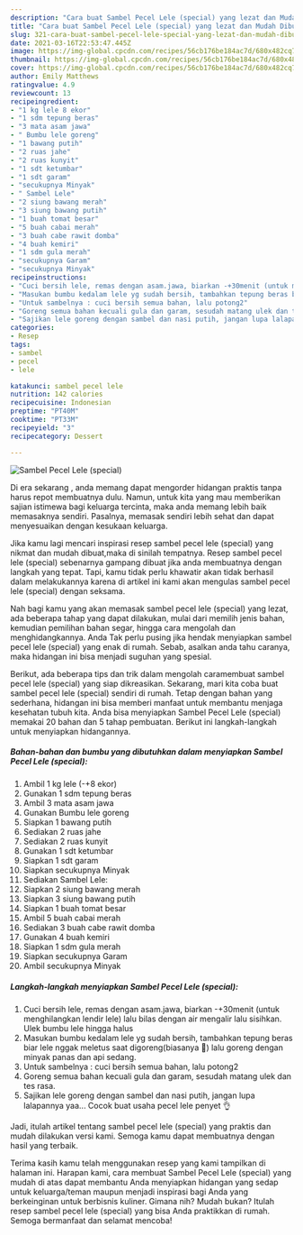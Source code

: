 ```yaml
---
description: "Cara buat Sambel Pecel Lele (special) yang lezat dan Mudah Dibuat"
title: "Cara buat Sambel Pecel Lele (special) yang lezat dan Mudah Dibuat"
slug: 321-cara-buat-sambel-pecel-lele-special-yang-lezat-dan-mudah-dibuat
date: 2021-03-16T22:53:47.445Z
image: https://img-global.cpcdn.com/recipes/56cb176be184ac7d/680x482cq70/sambel-pecel-lele-special-foto-resep-utama.jpg
thumbnail: https://img-global.cpcdn.com/recipes/56cb176be184ac7d/680x482cq70/sambel-pecel-lele-special-foto-resep-utama.jpg
cover: https://img-global.cpcdn.com/recipes/56cb176be184ac7d/680x482cq70/sambel-pecel-lele-special-foto-resep-utama.jpg
author: Emily Matthews
ratingvalue: 4.9
reviewcount: 13
recipeingredient:
- "1 kg lele 8 ekor"
- "1 sdm tepung beras"
- "3 mata asam jawa"
- " Bumbu lele goreng"
- "1 bawang putih"
- "2 ruas jahe"
- "2 ruas kunyit"
- "1 sdt ketumbar"
- "1 sdt garam"
- "secukupnya Minyak"
- " Sambel Lele"
- "2 siung bawang merah"
- "3 siung bawang putih"
- "1 buah tomat besar"
- "5 buah cabai merah"
- "3 buah cabe rawit domba"
- "4 buah kemiri"
- "1 sdm gula merah"
- "secukupnya Garam"
- "secukupnya Minyak"
recipeinstructions:
- "Cuci bersih lele, remas dengan asam.jawa, biarkan -+30menit (untuk menghilangkan lendir lele) lalu bilas dengan air mengalir lalu sisihkan. Ulek bumbu lele hingga halus"
- "Masukan bumbu kedalam lele yg sudah bersih, tambahkan tepung beras biar lele nggak meletus saat digoreng(biasanya 😬) lalu goreng dengan minyak panas dan api sedang."
- "Untuk sambelnya : cuci bersih semua bahan, lalu potong2"
- "Goreng semua bahan kecuali gula dan garam, sesudah matang ulek dan tes rasa."
- "Sajikan lele goreng dengan sambel dan nasi putih, jangan lupa lalapannya yaa... Cocok buat usaha pecel lele penyet 👌"
categories:
- Resep
tags:
- sambel
- pecel
- lele

katakunci: sambel pecel lele 
nutrition: 142 calories
recipecuisine: Indonesian
preptime: "PT40M"
cooktime: "PT33M"
recipeyield: "3"
recipecategory: Dessert

---
```



![Sambel Pecel Lele (special)](https://img-global.cpcdn.com/recipes/56cb176be184ac7d/680x482cq70/sambel-pecel-lele-special-foto-resep-utama.jpg)

Di era  sekarang , anda memang dapat mengorder hidangan praktis tanpa harus repot membuatnya dulu. Namun, untuk kita yang mau memberikan sajian istimewa bagi keluarga tercinta, maka anda memang lebih baik memasaknya sendiri. Pasalnya, memasak sendiri lebih sehat dan dapat menyesuaikan dengan kesukaan keluarga.

Jika kamu lagi mencari inspirasi resep sambel pecel lele (special) yang nikmat dan mudah dibuat,maka di sinilah tempatnya. Resep sambel pecel lele (special)  sebenarnya gampang dibuat jika anda membuatnya dengan langkah yang tepat. Tapi, kamu tidak perlu khawatir akan tidak berhasil dalam melakukannya 
karena di artikel ini kami akan mengulas sambel pecel lele (special) dengan seksama.  



Nah bagi kamu yang akan memasak sambel pecel lele (special) yang lezat, ada beberapa tahap yang dapat dilakukan, mulai dari memilih jenis bahan, kemudian pemilihan bahan segar, hingga cara mengolah dan menghidangkannya. Anda Tak perlu pusing jika hendak menyiapkan sambel pecel lele (special) yang enak di rumah. Sebab, asalkan anda  tahu caranya, maka hidangan ini bisa menjadi suguhan yang spesial.

Berikut, ada beberapa tips dan trik dalam mengolah caramembuat sambel pecel lele (special) yang siap dikreasikan. Sekarang, mari kita coba buat sambel pecel lele (special) sendiri di rumah. Tetap dengan bahan yang sederhana, hidangan ini bisa memberi manfaat untuk membantu menjaga kesehatan tubuh kita. Anda bisa menyiapkan Sambel Pecel Lele (special) memakai 20 bahan dan 5 tahap pembuatan. Berikut ini langkah-langkah untuk menyiapkan hidangannya.

<!--inarticleads1-->

##### Bahan-bahan dan bumbu yang dibutuhkan dalam menyiapkan Sambel Pecel Lele (special):

1. Ambil 1 kg lele (-+8 ekor)
1. Gunakan 1 sdm tepung beras
1. Ambil 3 mata asam jawa
1. Gunakan  Bumbu lele goreng
1. Siapkan 1 bawang putih
1. Sediakan 2 ruas jahe
1. Sediakan 2 ruas kunyit
1. Gunakan 1 sdt ketumbar
1. Siapkan 1 sdt garam
1. Siapkan secukupnya Minyak
1. Sediakan  Sambel Lele:
1. Siapkan 2 siung bawang merah
1. Siapkan 3 siung bawang putih
1. Siapkan 1 buah tomat besar
1. Ambil 5 buah cabai merah
1. Sediakan 3 buah cabe rawit domba
1. Gunakan 4 buah kemiri
1. Siapkan 1 sdm gula merah
1. Siapkan secukupnya Garam
1. Ambil secukupnya Minyak




<!--inarticleads2-->

##### Langkah-langkah menyiapkan Sambel Pecel Lele (special):

1. Cuci bersih lele, remas dengan asam.jawa, biarkan -+30menit (untuk menghilangkan lendir lele) lalu bilas dengan air mengalir lalu sisihkan. Ulek bumbu lele hingga halus
1. Masukan bumbu kedalam lele yg sudah bersih, tambahkan tepung beras biar lele nggak meletus saat digoreng(biasanya 😬) lalu goreng dengan minyak panas dan api sedang.
1. Untuk sambelnya : cuci bersih semua bahan, lalu potong2
1. Goreng semua bahan kecuali gula dan garam, sesudah matang ulek dan tes rasa.
1. Sajikan lele goreng dengan sambel dan nasi putih, jangan lupa lalapannya yaa... Cocok buat usaha pecel lele penyet 👌




Jadi, itulah artikel tentang  sambel pecel lele (special)  yang praktis dan mudah dilakukan versi kami. Semoga kamu dapat membuatnya dengan hasil yang terbaik. 

Terima kasih kamu telah menggunakan resep yang kami tampilkan di halaman ini. Harapan kami, cara membuat  Sambel Pecel Lele (special) yang mudah di atas dapat membantu Anda menyiapkan hidangan yang sedap untuk keluarga/teman maupun menjadi inspirasi bagi Anda yang berkeinginan untuk berbisnis kuliner. Gimana nih? Mudah bukan? Itulah resep sambel pecel lele (special) yang bisa Anda praktikkan di rumah. Semoga bermanfaat dan selamat mencoba!


